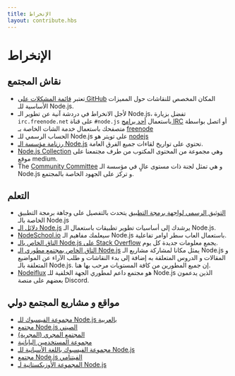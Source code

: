 ```yaml
---
title: الإنخراط
layout: contribute.hbs
---
```


# الإنخراط

## نقاش المجتمع

* تعتبر [قائمة المشكلات على GitHub](https://github.com/nodejs/node/issues) المكان المخصص للنقاشات حول المميزات الأساسية للـ Node.js.
* لأجل الانخراط في دردشة آنية عن تطوير الـ Node.js، تفضل بزيارة `irc.freenode.net` على قناة `#node.js` باستعمال [أحد برامج IRC](https://en.wikipedia.org/wiki/Comparison_of_Internet_Relay_Chat_clients) أو اتصل بواسطة متصفحك باستعمال خدمة الشات الخاصة بـ [freenode](https://webchat.freenode.net/#node.js)
* الحساب الرسمي للـ Node.js على تويتر هو [nodejs](https://twitter.com/nodejs)
* [رزنامة مؤسسة الـ Node.js](https://nodejs.org/calendar) تحتوي على تواريخ لقاءات جميع الفرق العامة.
* [Node.js Collection](https://medium.com/the-node-js-collection) وهي مجموعة من المحتوى المكتوب من طرف مجتمعنا على موقع medium.
* The [Community Committee](https://github.com/nodejs/community-committee) و هي تمثل لجنة ذات مستوى عالٍ في مؤسسة الـ Node.js و تركز على الجهود الخاصة بالمجتمع.

## التعلم

* [التوثيق الرسمي لواجهة برمجة التطبيق](https://nodejs.org/api/) يتحدث بالتفصيل على وجاهة برمجة التطبيق الخاصة بالـ Node.js
* [دلائل الـ Node.js](https://nodejs.dev) يرشدك إلى أساسيات تطوير تطبيقات باستعمال الـ Node.js.
* [NodeSchool.io](https://nodeschool.io/) سيعلمك مفاهيم الـ Node.js باستعمال العاب سطر اوامر تفاعلية.
* [التاق الخاص بالـ Node.js على Stack Overflow](https://stackoverflow.com/questions/tagged/node.js) يجمع معلومات جديدة كل يوم.
* [التاق الخاص بمجتمع مطوري الـ Node.js](https://dev.to/t/node) يمثل مكانا لمشاركة مشاريع الـ Node.js و المقالات و الدروس المتعلقة به إضافة إلى بدء النقاشات و طلب الآراء عن المواضيع المتعلقة بالـ Node.js. إن جميع المطورين من كافة المستويات مرحب بها هنا.
* [Nodeiflux](https://discordapp.com/invite/vUsrbjd) هو مجتمع داعم لمطوري الجهة الخلفية للـ Node.js الذين يدعمون بعضهم على منصة Discord.

## مواقع و مشاريع المجتمع دولي

* [مجموعة الفيسبوك للـ Node.js بالعربية](https://www.facebook.com/groups/node.ar)
* [مجتمع Node.js الصيني](https://cnodejs.org/)
* [المجتمع المجري (المجرية)](https://nodehun.blogspot.com/)
* [مجموعة المستخدمين اليابانية](https://nodejs.jp/)
* [مجموعة الفيسبوك باللغة الأسبانية للـ Node.js](https://www.facebook.com/groups/node.es/)
* [مجتمع Node.js الفيتنامي](https://www.facebook.com/nodejs.vn/)
* [المجموعة الأوزبكستانية لـ Node.js](https://t.me/nodejs_uz)
